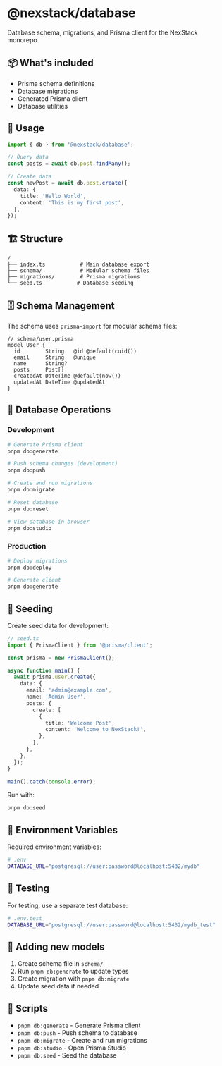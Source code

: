 # @nexstack/database

Database schema, migrations, and Prisma client for the NexStack monorepo.

## 📦 What's included

- Prisma schema definitions
- Database migrations
- Generated Prisma client
- Database utilities

## 🚀 Usage

```typescript
import { db } from '@nexstack/database';

// Query data
const posts = await db.post.findMany();

// Create data
const newPost = await db.post.create({
  data: {
    title: 'Hello World',
    content: 'This is my first post',
  },
});
```

## 🏗️ Structure

```
/
├── index.ts           # Main database export
├── schema/            # Modular schema files
├── migrations/        # Prisma migrations
└── seed.ts           # Database seeding
```

## 🗄️ Schema Management

The schema uses `prisma-import` for modular schema files:

```prisma
// schema/user.prisma
model User {
  id        String   @id @default(cuid())
  email     String   @unique
  name      String?
  posts     Post[]
  createdAt DateTime @default(now())
  updatedAt DateTime @updatedAt
}
```

## 🔄 Database Operations

### Development

```bash
# Generate Prisma client
pnpm db:generate

# Push schema changes (development)
pnpm db:push

# Create and run migrations
pnpm db:migrate

# Reset database
pnpm db:reset

# View database in browser
pnpm db:studio
```

### Production

```bash
# Deploy migrations
pnpm db:deploy

# Generate client
pnpm db:generate
```

## 🌱 Seeding

Create seed data for development:

```typescript
// seed.ts
import { PrismaClient } from '@prisma/client';

const prisma = new PrismaClient();

async function main() {
  await prisma.user.create({
    data: {
      email: 'admin@example.com',
      name: 'Admin User',
      posts: {
        create: [
          {
            title: 'Welcome Post',
            content: 'Welcome to NexStack!',
          },
        ],
      },
    },
  });
}

main().catch(console.error);
```

Run with:
```bash
pnpm db:seed
```

## 🔧 Environment Variables

Required environment variables:

```bash
# .env
DATABASE_URL="postgresql://user:password@localhost:5432/mydb"
```

## 🧪 Testing

For testing, use a separate test database:

```bash
# .env.test
DATABASE_URL="postgresql://user:password@localhost:5432/mydb_test"
```

## 📝 Adding new models

1. Create schema file in `schema/`
2. Run `pnpm db:generate` to update types
3. Create migration with `pnpm db:migrate`
4. Update seed data if needed

## 🔧 Scripts

- `pnpm db:generate` - Generate Prisma client
- `pnpm db:push` - Push schema to database
- `pnpm db:migrate` - Create and run migrations
- `pnpm db:studio` - Open Prisma Studio
- `pnpm db:seed` - Seed the database